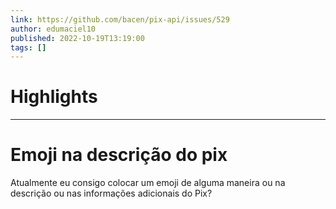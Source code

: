 ```yaml
---
link: https://github.com/bacen/pix-api/issues/529
author: edumaciel10
published: 2022-10-19T13:19:00
tags: []
---
```

# Highlights


---
# Emoji na descrição do pix
Atualmente eu consigo colocar um emoji de alguma maneira ou na descrição ou nas informações adicionais do Pix?